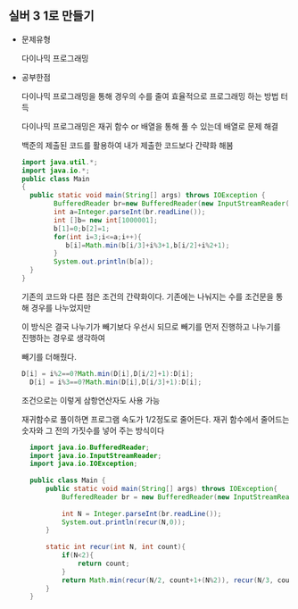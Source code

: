 ## 실버 3 1로 만들기

- 문제유형

   다이나믹 프로그래밍

- 공부한점
  
  다이나믹 프로그래밍을 통해 경우의 수를 줄여 효율적으로 프로그래밍 하는 방법 터득

  다이나믹 프로그래밍은 재귀 함수 or 배열을 통해 풀 수 있는데 배열로 문제 해결

  백준의 제출된 코드를 활용하여 내가 제출한 코드보다 간략화 해봄




  ```java
  import java.util.*;
  import java.io.*;
  public class Main
  {
  	public static void main(String[] args) throws IOException {
          BufferedReader br=new BufferedReader(new InputStreamReader(System.in));
          int a=Integer.parseInt(br.readLine());
          int []b= new int[1000001];
          b[1]=0;b[2]=1; 
          for(int i=3;i<=a;i++){
             b[i]=Math.min(b[i/3]+i%3+1,b[i/2]+i%2+1);
          }
          System.out.println(b[a]);
  	}
  }
  ```




  기존의 코드와 다른 점은 조건의 간략화이다. 기존에는 나눠지는 수를 조건문을 통해 경우를 나누었지만

  이 방식은 결국 나누기가 빼기보다 우선시 되므로 빼기를 먼저 진행하고 나누기를 진행하는 경우로 생각하여

  빼기를 더해줬다.



  ```java
  D[i] = i%2==0?Math.min(D[i],D[i/2]+1):D[i];
	D[i] = i%3==0?Math.min(D[i],D[i/3]+1):D[i];
  ```



  조건으로는 이렇게 삼항연산자도 사용 가능


  재귀함수로 풀이하면 프로그램 속도가 1/2정도로 줄어든다. 재귀 함수에서 줄어드는 숫자와 그 전의 가짓수를 넣어 주는 방식이다



  ```java
    import java.io.BufferedReader;
    import java.io.InputStreamReader;
    import java.io.IOException;
     
    public class Main {
    	public static void main(String[] args) throws IOException{
    		BufferedReader br = new BufferedReader(new InputStreamReader(System.in));
    
    		int N = Integer.parseInt(br.readLine());
    		System.out.println(recur(N,0));
    	}
    
    	static int recur(int N, int count){
    		if(N<2){
    			return count;
    		}
    		return Math.min(recur(N/2, count+1+(N%2)), recur(N/3, count+1+(N%3)));
    	}
    }
  ```
